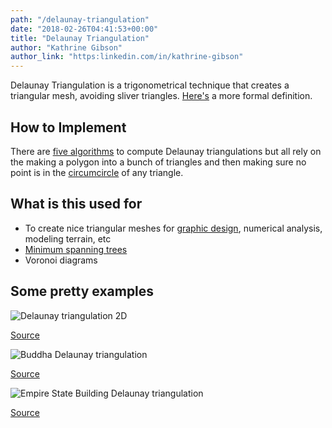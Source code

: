 ```yaml
---
path: "/delaunay-triangulation"
date: "2018-02-26T04:41:53+00:00"
title: "Delaunay Triangulation"
author: "Kathrine Gibson"
author_link: "https:linkedin.com/in/kathrine-gibson"
---
```


Delaunay Triangulation is a trigonometrical technique that creates a triangular mesh, avoiding sliver triangles. [Here's](<https://people.eecs.berkeley.edu/~jrs/papers/meshbook/chapter2.pdf>) a more formal definition. 

## How to Implement 
There are [five algorithms](<https://en.wikibooks.org/wiki/Trigonometry/For_Enthusiasts/Delaunay_triangulation#Algorithms>) to compute Delaunay triangulations but all rely on the making a polygon into a bunch of triangles and then making sure no point is in the [circumcircle](<http://mathworld.wolfram.com/Circumcircle.html>) of any triangle.

## What is this used for 

* To create nice triangular meshes for [graphic design](<https://www.behance.net/search?content=projects&user_tags=1872977>), numerical analysis, modeling terrain, etc
* [Minimum spanning trees](<https://en.wikipedia.org/wiki/Minimum_spanning_tree>)
* Voronoi diagrams

## Some pretty examples
![Delaunay triangulation 2D](http://www.geom.at/wp/wp-content/uploads/constrained_delaunay.jpg)

[Source](http://www.geom.at/wp/wp-content/uploads/constrained_delaunay.jpg)

![Buddha Delaunay triangulation](https://tomaszjaniak.files.wordpress.com/2011/07/delaunay2.jpg)

[Source](https://tomaszjaniak.files.wordpress.com/2011/07/delaunay2.jpg)

![Empire State Building Delaunay triangulation](http://www.gogeometry.com/computational_geometry/delaunay-triangulation/empire-state-building-delaunay-triangulation.jpg)

[Source](<http://www.gogeometry.com/computational_geometry/delaunay-triangulation/empire-state-building-delaunay-triangulation.jpg>)
